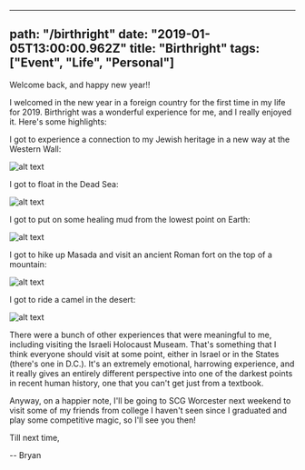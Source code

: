 ---
path: "/birthright"
date: "2019-01-05T13:00:00.962Z"
title: "Birthright"
tags: ["Event", "Life", "Personal"]
------

Welcome back, and happy new year!!

I welcomed in the new year in a foreign country for the first time in my life for 2019. Birthright was a wonderful experience for me, and I really enjoyed it. Here's some highlights:

I got to experience a connection to my Jewish heritage in a new way at the Western Wall:

![alt text](https://s3.amazonaws.com/a-nerds-word/western_wall.jpg "Western Wall")

I got to float in the Dead Sea:

![alt text](https://s3.amazonaws.com/a-nerds-word/dead_sea_float.jpg "Dead Sea")

I got to put on some healing mud from the lowest point on Earth:

![alt text](https://s3.amazonaws.com/a-nerds-word/dead_sea_mud.jpg "Dead Sea Mud")

I got to hike up Masada and visit an ancient Roman fort on the top of a mountain:

![alt text](https://s3.amazonaws.com/a-nerds-word/masada.jpg "Masada")

I got to ride a camel in the desert:

![alt text](https://s3.amazonaws.com/a-nerds-word/camels.jpg "Camels")

There were a bunch of other experiences that were meaningful to me, including visiting the Israeli Holocaust Museam. That's something that I think everyone should visit at some point, either in Israel or in the States (there's one in D.C.). It's an extremely emotional, harrowing experience, and it really gives an entirely different perspective into one of the darkest points in recent human history, one that you can't get just from a textbook.

Anyway, on a happier note, I'll be going to SCG Worcester next weekend to visit some of my friends from college I haven't seen since I graduated and play some competitive magic, so I'll see you then!

Till next time,


-- Bryan
